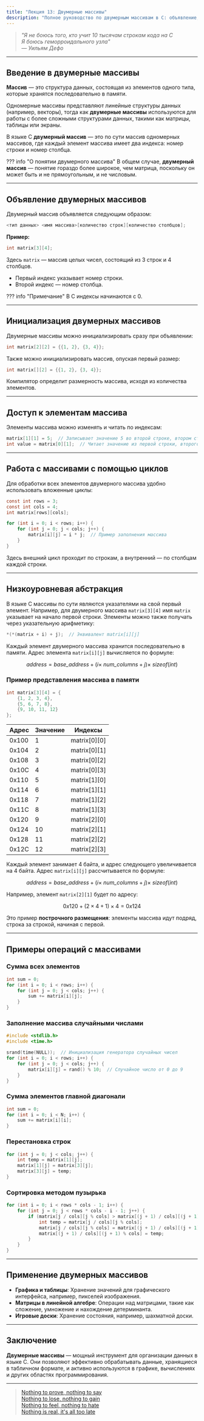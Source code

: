 ```yaml
---
title: "Лекция 13: Двумерные массивы"
description: "Полное руководство по двумерным массивам в C: объявление, инициализация, доступ к элементам, циклы, работа с памятью, сортировка, примеры операций и практическое применение."
---
```


> _"Я не боюсь того, кто учит 10 тысячам строкам кода на C_ <br />
> _Я боюсь геморроидального узла"_ <br />
> _&mdash; Уильям Дефо_

***

## **Введение в двумерные массивы**

**Массив** — это структура данных, состоящая из элементов одного типа, которые хранятся последовательно в памяти. 

Одномерные массивы представляют линейные структуры данных (например, векторы), тогда как **двумерные массивы** используются для работы с более сложными структурами данных, такими как матрицы, таблицы или экраны. 

В языке C **двумерный массив** — это по сути массив одномерных массивов, где каждый элемент массива имеет два индекса: номер строки и номер столбца.

??? info "О понятии двумерного массива"
    В общем случае, **двумерный массив** — понятие гораздо более широкое, чем матрица, поскольку он может быть и не прямоугольным, и не числовым.

***

## Объявление двумерных массивов

Двумерный массив объявляется следующим образом:

```c
<тип данных> <имя массива>[количество строк][количество столбцов];
```

**Пример:**

```c
int matrix[3][4];
```

Здесь `matrix` — массив целых чисел, состоящий из 3 строк и 4 столбцов.

* Первый индекс указывает номер строки.
* Второй индекс — номер столбца.

??? info "Примечание"
    В C индексы начинаются с 0.

***

## Инициализация двумерных массивов

Двумерные массивы можно инициализировать сразу при объявлении:

```c
int matrix[2][2] = {{1, 2}, {3, 4}};
```

Также можно инициализировать массив, опуская первый размер:

```c
int matrix[][2] = {{1, 2}, {3, 4}};
```

Компилятор определит размерность массива, исходя из количества элементов.

***

## Доступ к элементам массива

Элементы массива можно изменять и читать по индексам:

```c
matrix[1][1] = 5;  // Записывает значение 5 во второй строке, втором столбце
int value = matrix[0][1];  // Читает значение из первой строки, второго столбца
```

***

## Работа с массивами с помощью циклов

Для обработки всех элементов двумерного массива удобно использовать вложенные циклы:

```c
const int rows = 3;
const int cols = 4;
int matrix[rows][cols];

for (int i = 0; i < rows; i++) {
    for (int j = 0; j < cols; j++) {
        matrix[i][j] = i * j;  // Пример заполнения массива
    }
}
```

Здесь внешний цикл проходит по строкам, а внутренний — по столбцам каждой строки.

***

## Низкоуровневая абстракция

В языке C массивы по сути являются указателями на свой первый элемент. Например, для двумерного массива `matrix[3][4]` имя `matrix` указывает на начало первой строки. Элементы можно также получать через указательную арифметику:

```c
*(*(matrix + i) + j);  // Эквивалент matrix[i][j]
```

Каждый элемент двумерного массива хранится последовательно в памяти. Адрес элемента `matrix[i][j]` вычисляется по формуле:

$$
address = \textit{base\_address} + (i \times\ \textit{num\_columns} + j) \times\ sizeof(int)
$$

### Пример представления массива в памяти

```c
int matrix[3][4] = {
    {1, 2, 3, 4},
    {5, 6, 7, 8},
    {9, 10, 11, 12}
};
```

<div class="center-table" markdown>

| Адрес | Значение | Индексы        |
| ----- | -------- | -------------- |
| 0x100 | 1        | matrix\[0]\[0] |
| 0x104 | 2        | matrix\[0]\[1] |
| 0x108 | 3        | matrix\[0]\[2] |
| 0x10C | 4        | matrix\[0]\[3] |
| 0x110 | 5        | matrix\[1]\[0] |
| 0x114 | 6        | matrix\[1]\[1] |
| 0x118 | 7        | matrix\[1]\[2] |
| 0x11C | 8        | matrix\[1]\[3] |
| 0x120 | 9        | matrix\[2]\[0] |
| 0x124 | 10       | matrix\[2]\[1] |
| 0x128 | 11       | matrix\[2]\[2] |
| 0x12C | 12       | matrix\[2]\[3] |

</div>

Каждый элемент занимает 4 байта, и адрес следующего увеличивается на 4 байта. Адрес `matrix[i][j]` рассчитывается по формуле:

$$
address = \textit{base\_address} + (i \times\ \textit{num\_columns} + j) \times\ sizeof(int)
$$

Например, элемент `matrix[2][1]` будет по адресу:

$$
0x120 + (2 \times 4 + 1) \times 4 = 0x124
$$

Это пример **построчного размещения**: элементы массива идут подряд, строка за строкой, начиная с первой.

***

## Примеры операций с массивами

### Сумма всех элементов

```c
int sum = 0;
for (int i = 0; i < rows; i++) {
    for (int j = 0; j < cols; j++) {
        sum += matrix[i][j];
    }
}
```

### Заполнение массива случайными числами

```c
#include <stdlib.h>
#include <time.h>

srand(time(NULL));  // Инициализация генератора случайных чисел
for (int i = 0; i < rows; i++) {
    for (int j = 0; j < cols; j++) {
        matrix[i][j] = rand() % 10;  // Случайное число от 0 до 9
    }
}
```

### Сумма элементов главной диагонали

```c
int sum = 0;
for (int i = 0; i < N; i++) {
    sum += matrix[i][i];
}
```

### Перестановка строк

```c
for (int j = 0; j < cols; j++) {
    int temp = matrix[1][j];
    matrix[1][j] = matrix[3][j];
    matrix[3][j] = temp;
}
```

### Сортировка методом пузырька

```c
for (int i = 0; i < rows * cols - 1; i++) {
    for (int j = 0; j < rows * cols - i - 1; j++) {
        if (matrix[j / cols][j % cols] > matrix[(j + 1) / cols][(j + 1) % cols]) {
            int temp = matrix[j / cols][j % cols];
            matrix[j / cols][j % cols] = matrix[(j + 1) / cols][(j + 1) % cols];
            matrix[(j + 1) / cols][(j + 1) % cols] = temp;
        }
    }
}
```

***

## Применение двумерных массивов

* **Графика и таблицы**: Хранение значений для графического интерфейса, например, пикселей изображения.
* **Матрицы в линейной алгебре**: Операции над матрицами, такие как сложение, умножение и нахождение детерминанта.
* **Игровые доски**: Хранение состояния, например, шахматной доски.

***

## Заключение

**Двумерные массивы** — мощный инструмент для организации данных в языке C. Они позволяют эффективно обрабатывать данные, хранящиеся в табличном формате, и активно используются в графике, вычислениях и других областях программирования.

***

> [Nothing to prove, nothing to say <br />
> Nothing to lose, nothing to gain <br />
> Nothing to feel, nothing to hate <br />
> Nothing is real, it's all too late](https://www.youtube.com/watch?v=BgDJR-W7DMk\&pp=ygUMZnJlYWtpbicgb3V0)